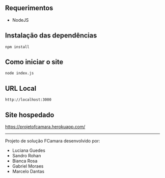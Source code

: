## Requerimentos

- NodeJS

## Instalação das dependências

```
npm install
```

## Como iniciar o site

```
node index.js
```

## URL Local

```
http://localhost:3000
```

## Site hospedado

https://projetofcamara.herokuapp.com/

- - -
Projeto de solução FCamara desenvolvido por:
- Luciana Guedes
- Sandro Rohan
- Bianca Rosa
- Gabriel Moraes
- Marcelo Dantas
